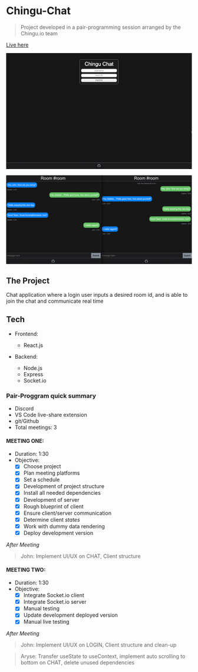 # Chingu-Chat

> Project developed in a pair-programming session arranged by the Chingu.io team

[Live here](https://chingu-chat.herokuapp.com/)

![Image of Login Page](one.png)

![Image of Chat Room](two.png)

## The Project

Chat application where a login user inputs a desired room id, and is able to join the chat and communicate real time

## Tech

- Frontend:

  - React.js

- Backend:
  - Node.js
  - Express
  - Socket.io

### Pair-Proggram quick summary

- Discord
- VS Code live-share extension
- git/Github
- Total meetings: 3

#### MEETING ONE:

- Duration: 1:30
- Objective:
  - [x] Choose project
  - [x] Plan meeting platforms
  - [x] Set a schedule
  - [x] Development of project structure
  - [x] Install all needed dependencies
  - [x] Development of server
  - [x] Rough blueprint of client
  - [x] Ensure client/server communication
  - [x] Determine client _states_
  - [x] Work with dummy data rendering
  - [x] Deploy development version

_After_ _Meeting_

> John: Implement UI/UX on CHAT, Client structure

#### MEETING TWO:

- Duration: 1:30
- Objective:
  - [x] Integrate Socket.io client
  - [x] Integrate Socket.io server
  - [x] Manual testing
  - [x] Update development deployed version
  - [x] Manual live testing

_After_ _Meeting_

> John: Implement UI/UX on LOGIN, Client structure and clean-up

> Aryse: Transfer useState to useContext, implement auto scrolling to bottom on CHAT, delete unused dependencies
